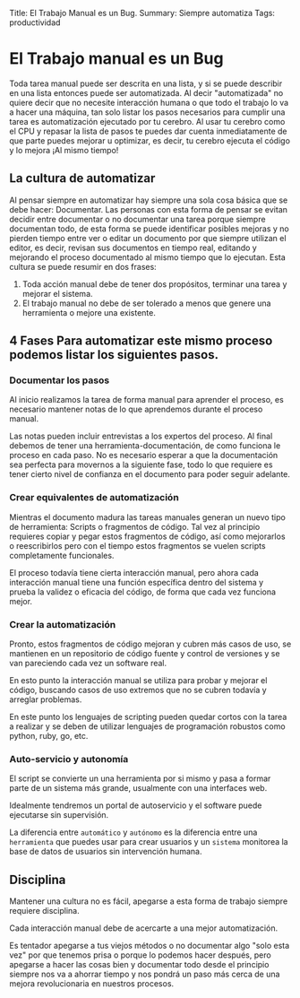 Title: El Trabajo Manual es un Bug.
Summary: Siempre automatiza
Tags: productividad

# El Trabajo manual es un Bug

Toda tarea manual puede ser descrita en una lista, y si se puede describir en una lista entonces puede ser automatizada. Al decir "automatizada" no quiere decir que no necesite interacción humana o que todo el trabajo lo va a hacer una máquina, tan solo listar los pasos necesarios para cumplir una tarea es automatización ejecutado por tu cerebro. Al usar tu cerebro como el CPU
y repasar la lista de pasos te puedes dar cuenta inmediatamente de que parte puedes mejorar u optimizar, es decir, tu cerebro ejecuta el código y lo mejora ¡Al mismo tiempo!

## La cultura de automatizar

Al pensar siempre en automatizar hay siempre una sola cosa básica que se debe hacer: Documentar. Las personas con esta forma de pensar se evitan decidir entre documentar o no documentar una tarea porque siempre documentan todo, de esta forma se puede identificar posibles mejoras y no pierden tiempo entre ver o editar un documento por que siempre utilizan el editor, es decir, revisan sus documentos en tiempo real, editando y mejorando el proceso documentado al mismo tiempo que lo ejecutan. Esta cultura se puede resumir en dos frases:
1.   Toda acción manual debe de tener dos propósitos, terminar una tarea y mejorar el sistema.
1.   El trabajo manual no debe de ser tolerado a menos que genere una herramienta o mejore una existente.

## 4 Fases Para automatizar este mismo proceso podemos listar los siguientes pasos.

### Documentar los pasos

Al inicio realizamos la tarea de forma manual para aprender el proceso, es necesario mantener notas de lo que aprendemos durante el proceso manual.

Las notas pueden incluir entrevistas a los expertos del proceso. Al final debemos de tener una herramienta-documentación, de como funciona le proceso en cada paso. No es necesario esperar a que la documentación sea perfecta para movernos a la siguiente fase, todo lo que requiere es tener cierto nivel de confianza en el documento para poder seguir adelante.

### Crear equivalentes de automatización
Mientras el documento madura las tareas manuales generan un nuevo tipo de herramienta: Scripts
o fragmentos de código. Tal vez al principio requieres copiar y pegar estos fragmentos de código, así como mejorarlos o reescribirlos pero con el tiempo estos fragmentos se vuelen scripts completamente funcionales.

El proceso todavía tiene cierta interacción manual, pero ahora cada interacción manual tiene una función específica dentro del sistema y prueba la validez o eficacia del código, de forma que cada vez funciona mejor.

### Crear la automatización

Pronto, estos fragmentos de código mejoran y cubren más casos de uso, se mantienen en un repositorio de código fuente y control de versiones y se van pareciendo cada vez un software real.

En esto punto la interacción manual se utiliza para probar y mejorar el código, buscando casos de uso extremos que no se cubren todavía y arreglar problemas.

En este punto los lenguajes de scripting pueden quedar cortos con la tarea a realizar y se deben de utilizar lenguajes de programación robustos como python, ruby, go, etc.

### Auto-servicio y autonomía

El script se convierte un una herramienta por si mismo y pasa a formar parte de un sistema más grande, usualmente con una interfaces web.

Idealmente tendremos un portal de autoservicio y el software puede ejecutarse sin supervisión.

La diferencia entre `automático` y `autónomo` es la diferencia entre una `herramienta` que puedes usar para crear usuarios y un `sistema`  monitorea la base de datos de usuarios sin
intervención humana.

## Disciplina
Mantener una cultura no es fácil, apegarse a esta forma de trabajo siempre requiere disciplina.

Cada interacción manual debe de acercarte a una mejor automatización.

Es tentador apegarse a tus viejos métodos o no documentar algo "solo esta vez" por que tenemos prisa o porque lo podemos hacer después, pero apegarse a hacer las cosas bien y documentar todo desde el principio siempre nos va a ahorrar tiempo y nos pondrá un paso más cerca de una mejora revolucionaria en nuestros procesos.
